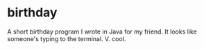 # birthday
A short birthday program I wrote in Java for my friend. It looks like someone's typing to the terminal. V. cool.
